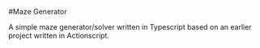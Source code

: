 #Maze Generator

A simple maze generator/solver written in Typescript based on an earlier project written in Actionscript.
